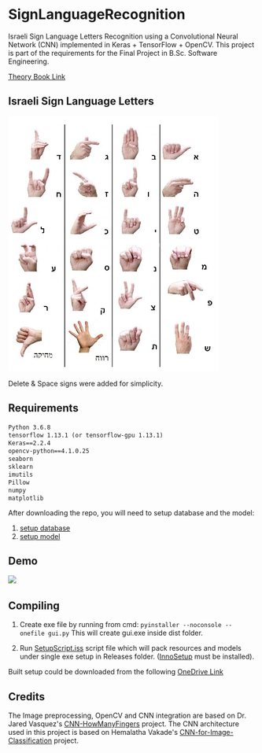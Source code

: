 
# SignLanguageRecognition
Israeli Sign Language Letters Recognition using a Convolutional Neural Network (CNN) implemented in Keras + TensorFlow + OpenCV.
This project is part of the requirements for the Final Project in B.Sc. Software Engineering.

[Theory Book Link](Israeli%20Sign%20Language%20Letters%20Recognition%20book.pdf)



## Israeli Sign Language Letters

![](Resources/Legend_small.jpg)

Delete & Space signs were added for simplicity.




## Requirements

```
Python 3.6.8
tensorflow 1.13.1 (or tensorflow-gpu 1.13.1)
Keras==2.2.4
opencv-python==4.1.0.25
seaborn
sklearn
imutils
Pillow
numpy
matplotlib
```

After downloading the repo, you will need to setup database and the model:
1. [setup database](https://github.com/Romansko/SignLanguageRecognition/tree/master/images)
2. [setup model](https://github.com/Romansko/SignLanguageRecognition/tree/master/Model)



## Demo

![](https://raw.githubusercontent.com/Romansko/SignLanguageRecognition/master/Resources/vid.gif)



## Compiling

1. Create exe file by running from cmd:
`pyinstaller --noconsole --onefile gui.py`
   This will create gui.exe inside dist folder.

2. Run [SetupScript.iss](SetupScript.iss) script file which will pack resources and models under single exe setup in Releases folder. ([InnoSetup](http://www.jrsoftware.org/isinfo.php) must be installed).

Built setup could be downloaded from the following [OneDrive Link](https://1drv.ms/u/s!Aqmah9OMflvl_Sq9ICets9vqc-TK)



## Credits

The Image preprocessing, OpenCV and CNN integration are based on Dr. Jared Vasquez's [CNN-HowManyFingers](https://github.com/jaredvasquez/CNN-HowManyFingers) project.
The CNN architecture used in this project is based on Hemalatha Vakade's [CNN-for-Image-Classification](https://github.com/hemavakade/CNN-for-Image-Classification) project.
